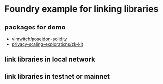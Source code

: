 # Foundry example for linking libraries

## packages for demo

- [vimwitch/poseidon-solidity](https://github.com/vimwitch/poseidon-solidity)
- [privacy-scaling-explorations/zk-kit](https://github.com/privacy-scaling-explorations/zk-kit)

## link libraries in local network

## link libraries in testnet or mainnet
